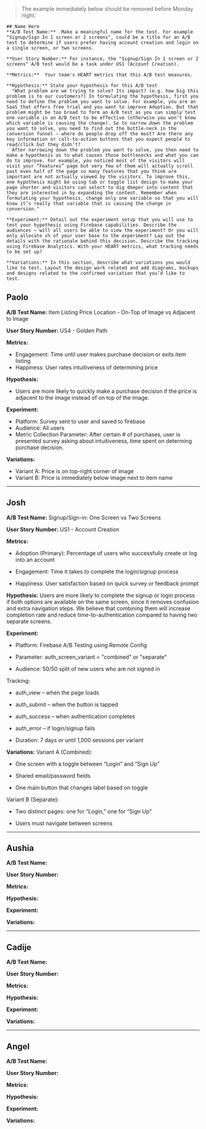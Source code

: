 > The example immediately below should be removed before Monday night.
```
## Name Here
**A/B Test Name:**  Make a meaningful name for the test. For example  "Signup/Sign In 1 screen or 2 screens", could be a title for an A/B test to determine if users prefer having account creation and login on a single screen, or two screens.

**User Story Number:** For instance, the "Signup/Sign In 1 screen or 2 screens" A/B test would be a task under US1 (Account Creation). 

**Metrics:**  Your team's HEART metrics that this A/B test measures.

**Hypothesis:** State your hypothesis for this A/B test
  "What problem are we trying to solve? Its impact? (e.g. how big this problem is to our customers?) In formulating the hypothesis, first you need to define the problem you want to solve. For example, you are an SaaS that offers free trial and you want to improve Adoption. But that problem might be too broad to form an A/B test as you can simply test one variable in an A/B test to be effective (otherwise you won’t know which variable is causing the change). So to narrow down the problem you want to solve, you need to find out the bottle-neck in the conversion funnel – where do people drop off the most? Are there any key information or call-to-action buttons that you expect people to read/click but they didn’t? 
  After narrowing down the problem you want to solve, you then need to make a hypothesis as to what causes those bottlenecks and what you can do to improve. For example, you noticed most of the visitors will visit your “Features” page but very few of them will actually scroll past even half of the page so many features that you think are important are not actually viewed by the visitors. To improve this, one hypothesis might be using tab or toggle list design to make your page shorter and visitors can select to dig deeper into content that they are interested in by expanding the content. Remember when formulating your hypothesis, change only one variable so that you will know it’s really that variable that is causing the change in conversion."

**Experiment:** Detail out the experiment setup that you will use to test your hypothesis using Firebase capabilities. Describe the audiences – will all users be able to view the experiment? Or you will only allocate x% of your user base to the experiment? Lay out the details with the rationale behind this decision. Describe the tracking using Firebase Analytics. With your HEART metrics, what tracking needs to be set up? 

**Variations:** In this section, describe what variations you would like to test. Layout the design work related and add diagrams, mockups and designs related to the confirmed variation that you’d like to test.
```

## Paolo
**A/B Test Name:** Item Listing Price Location - On-Top of Image vs Adjacent to Image

**User Story Number:** US4 - Golden Path

**Metrics:**
- Engagement: Time until user makes purchase decision or exits item listing
- Happiness: User rates intuitiveness of determining price

**Hypothesis:**
- Users are more likely to quickly make a purchase decision if the price is adjacent to the image instead of on top of the image.

**Experiment:**
- Platform: Survey sent to user and saved to firebase
- Audience: All users
- Metric Collection Parameter: After certain # of purchases, user is presented survey asking about intuitiveness, time spent on determing purchase decision.

**Variations:**
- Variant A: Price is on top-right corner of image
- Variant B: Price is immediately below image next to item name

---

## Josh
**A/B Test Name:** Signup/Sign-in: One Screen vs Two Screens

**User Story Number:** US1 - Account Creation 

**Metrics:**
- Adoption (Primary): Percentage of users who successfully create or log into an account

- Engagement: Time it takes to complete the login/signup process

- Happiness: User satisfaction based on quick survey or feedback prompt

**Hypothesis:**
Users are more likely to complete the signup or login process if both options are available on the same screen, since it removes confusion and extra navigation steps.
We believe that combining them will increase completion rate and reduce time-to-authentication compared to having two separate screens.

**Experiment:**
- Platform: Firebase A/B Testing using Remote Config

- Parameter: auth_screen_variant = "combined" or "separate"

- Audience: 50/50 split of new users who are not signed in

Tracking:

- auth_view – when the page loads

- auth_submit – when the button is tapped

- auth_success – when authentication completes

- auth_error – if login/signup fails

- Duration: 7 days or until 1,000 sessions per variant

**Variations:**
Variant A (Combined):

- One screen with a toggle between “Login” and “Sign Up”

- Shared email/password fields

- One main button that changes label based on toggle

Variant B (Separate):

- Two distinct pages: one for “Login,” one for “Sign Up”

- Users must navigate between screens
---

## Aushia
**A/B Test Name:**

**User Story Number:**

**Metrics:**

**Hypothesis:**

**Experiment:**

**Variations:**

---

## Cadije
**A/B Test Name:**

**User Story Number:**

**Metrics:**

**Hypothesis:**

**Experiment:**

**Variations:**

---

## Angel
**A/B Test Name:**

**User Story Number:**

**Metrics:**

**Hypothesis:**

**Experiment:**

**Variations:**

